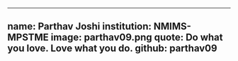 ---
name: Parthav Joshi
institution: NMIMS-MPSTME
image: parthav09.png
quote: Do what you love. Love what you do.
github: parthav09
------
